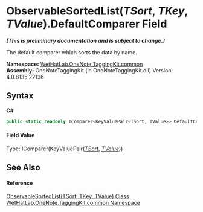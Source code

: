 # ObservableSortedList(*TSort*, *TKey*, *TValue*).DefaultComparer Field
 _**\[This is preliminary documentation and is subject to change.\]**_

The default comparer which sorts the data by name.

**Namespace:**&nbsp;<a href="bcdbab9c-63d1-48a4-6937-af53fb8d9a55.md">WetHatLab.OneNote.TaggingKit.common</a><br />**Assembly:**&nbsp;OneNoteTaggingKit (in OneNoteTaggingKit.dll) Version: 4.0.8135.22136

## Syntax

**C#**<br />
``` C#
public static readonly IComparer<KeyValuePair<TSort, TValue>> DefaultComparer
```


#### Field Value
Type: IComparer(KeyValuePair(<a href="89870249-f56d-ac32-0b8d-d26e5712ecac.md">*TSort*</a>, <a href="89870249-f56d-ac32-0b8d-d26e5712ecac.md">*TValue*</a>))

## See Also


#### Reference
<a href="89870249-f56d-ac32-0b8d-d26e5712ecac.md">ObservableSortedList(TSort, TKey, TValue) Class</a><br /><a href="bcdbab9c-63d1-48a4-6937-af53fb8d9a55.md">WetHatLab.OneNote.TaggingKit.common Namespace</a><br />